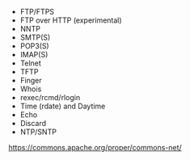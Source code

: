 * FTP/FTPS
* FTP over HTTP (experimental)
* NNTP
* SMTP(S)
* POP3(S)
* IMAP(S)
* Telnet
* TFTP
* Finger
* Whois
* rexec/rcmd/rlogin
* Time (rdate) and Daytime
* Echo
* Discard
* NTP/SNTP

https://commons.apache.org/proper/commons-net/